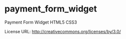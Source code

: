 # payment_form_widget
Payment Form Widget HTML5 CSS3

License URL: http://creativecommons.org/licenses/by/3.0/
